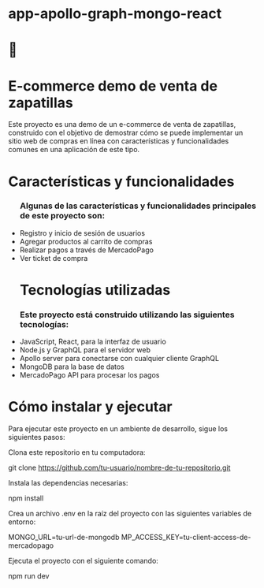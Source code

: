 # app-apollo-graph-mongo-react

<h1>👟</h1>
 <h1>E-commerce demo de venta de zapatillas</h1> 
<p>Este proyecto es una demo de un e-commerce de venta de zapatillas, construido con el objetivo de demostrar cómo se puede implementar un sitio web de compras en línea con características y funcionalidades comunes en una aplicación de este tipo. </p>

<h1>Características y funcionalidades</h1>
<ul>
 <h3>Algunas de las características y funcionalidades principales de este proyecto son: </h3>

<li>Registro y inicio de sesión de usuarios</li>
<li>Agregar productos al carrito de compras</li>
<li>Realizar pagos a través de MercadoPago</li>
<li>Ver ticket de compra</li>
<h1>Tecnologías utilizadas</h1>
 
</ul>
<ul>
<h3>Este proyecto está construido utilizando las siguientes tecnologías: </h3>

<li>JavaScript, React, para la interfaz de usuario</span>
<li>Node.js y GraphQL para el servidor web</span>
<li>Apollo server para conectarse con cualquier cliente GraphQL</span>
<li>MongoDB para la base de datos</span>
<li>MercadoPago API para procesar los pagos</ul>
</ul>
<h1>Cómo instalar y ejecutar</h1>
<p>Para ejecutar este proyecto en un ambiente de desarrollo, sigue los siguientes pasos:</p>

<p>Clona este repositorio en tu computadora:</p>

git clone https://github.com/tu-usuario/nombre-de-tu-repositorio.git

<p>Instala las dependencias necesarias: </p>

<span>npm install</span>
<p>Crea un archivo .env en la raíz del proyecto con las siguientes variables de entorno: </p>

<span>MONGO_URL=tu-url-de-mongodb</span>
<span>MP_ACCESS_KEY=tu-client-access-de-mercadopago</span>

<p>Ejecuta el proyecto con el siguiente comando: </p>
<span>npm run dev</span>
